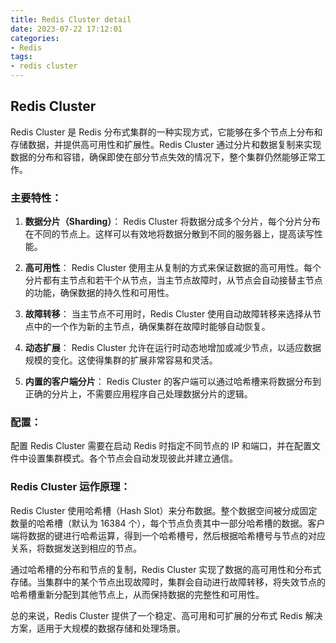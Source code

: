 ```yaml
---
title: Redis Cluster detail
date: 2023-07-22 17:12:01
categories:
- Redis
tags:
- redis cluster
---
```

## Redis Cluster

Redis Cluster 是 Redis 分布式集群的一种实现方式，它能够在多个节点上分布和存储数据，并提供高可用性和扩展性。Redis Cluster 通过分片和数据复制来实现数据的分布和容错，确保即使在部分节点失效的情况下，整个集群仍然能够正常工作。

### 主要特性：

1. **数据分片（Sharding）**：
   Redis Cluster 将数据分成多个分片，每个分片分布在不同的节点上。这样可以有效地将数据分散到不同的服务器上，提高读写性能。

2. **高可用性**：
   Redis Cluster 使用主从复制的方式来保证数据的高可用性。每个分片都有主节点和若干个从节点，当主节点故障时，从节点会自动接替主节点的功能，确保数据的持久性和可用性。

3. **故障转移**：
   当主节点不可用时，Redis Cluster 使用自动故障转移来选择从节点中的一个作为新的主节点，确保集群在故障时能够自动恢复。

4. **动态扩展**：
   Redis Cluster 允许在运行时动态地增加或减少节点，以适应数据规模的变化。这使得集群的扩展非常容易和灵活。

5. **内置的客户端分片**：
   Redis Cluster 的客户端可以通过哈希槽来将数据分布到正确的分片上，不需要应用程序自己处理数据分片的逻辑。

### 配置：

配置 Redis Cluster 需要在启动 Redis 时指定不同节点的 IP 和端口，并在配置文件中设置集群模式。各个节点会自动发现彼此并建立通信。

### Redis Cluster 运作原理：

Redis Cluster 使用哈希槽（Hash Slot）来分布数据。整个数据空间被分成固定数量的哈希槽（默认为 16384 个），每个节点负责其中一部分哈希槽的数据。客户端将数据的键进行哈希运算，得到一个哈希槽号，然后根据哈希槽号与节点的对应关系，将数据发送到相应的节点。

通过哈希槽的分布和节点的复制，Redis Cluster 实现了数据的高可用性和分布式存储。当集群中的某个节点出现故障时，集群会自动进行故障转移，将失效节点的哈希槽重新分配到其他节点上，从而保持数据的完整性和可用性。

总的来说，Redis Cluster 提供了一个稳定、高可用和可扩展的分布式 Redis 解决方案，适用于大规模的数据存储和处理场景。